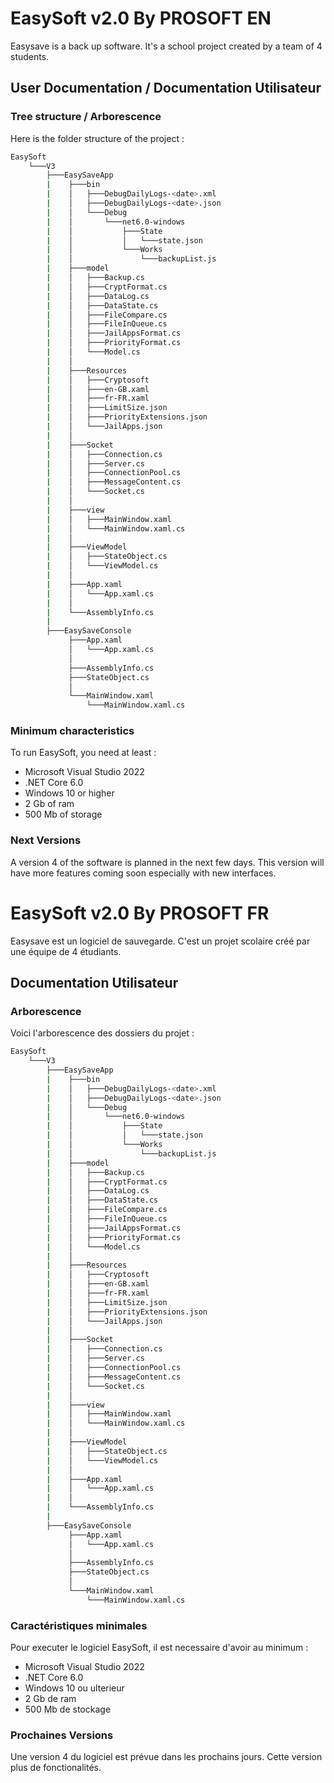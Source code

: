 # EasySoft v2.0 By PROSOFT EN

Easysave is a back up software. It's a school project created by a team of 4 students.

## User Documentation / Documentation Utilisateur

### Tree structure / Arborescence

Here is the folder structure of the project :

```bash
EasySoft
    └───V3
        ├───EasySaveApp
        |    ├───bin
        |    │   ├───DebugDailyLogs-<date>.xml
        |    │   ├───DebugDailyLogs-<date>.json
        |    │   └───Debug
        |    │       └───net6.0-windows
        |    │           ├───State
        |    │           │   └───state.json
        |    │           └───Works
        |    │               └───backupList.js
        |    ├───model
        |    │   ├───Backup.cs
        |    │   ├───CryptFormat.cs
        |    │   ├───DataLog.cs
        |    │   ├───DataState.cs
        |    │   ├───FileCompare.cs
        |    │   ├───FileInQueue.cs
        |    │   ├───JailAppsFormat.cs
        |    │   ├───PriorityFormat.cs
        |    │   └───Model.cs
        |    │
        |    ├───Resources
        |    │   ├───Cryptosoft
        |    │   ├───en-GB.xaml
        |    │   ├───fr-FR.xaml
        |    │   ├───LimitSize.json
        |    │   ├───PriorityExtensions.json
        |    │   └───JailApps.json
        |    │
        |    ├───Socket
        |    │   ├───Connection.cs
        |    │   ├───Server.cs
        |    │   ├───ConnectionPool.cs
        |    │   ├───MessageContent.cs
        |    │   └───Socket.cs
        |    │
        |    ├───view
        |    │   ├───MainWindow.xaml
        |    │   └───MainWindow.xaml.cs
        |    │
        |    ├───ViewModel
        |    │   ├───StateObject.cs
        |    │   └───ViewModel.cs
        |    │
        |    ├───App.xaml
        |    │   └───App.xaml.cs
        |    │
        |    └───AssemblyInfo.cs
        |
        ├───EasySaveConsole
             ├───App.xaml
             │   └───App.xaml.cs
             │
             ├───AssemblyInfo.cs
             ├───StateObject.cs
             │
             └───MainWindow.xaml
                 └───MainWindow.xaml.cs
```

### Minimum characteristics

To run EasySoft, you need at least :
- Microsoft Visual Studio 2022
- .NET Core 6.0
- Windows 10 or higher
- 2 Gb of ram
- 500 Mb of storage

### Next Versions

A version 4 of the software is planned in the next few days.
This version will have more features coming soon especially with new interfaces.

# EasySoft v2.0 By PROSOFT FR

Easysave est un logiciel de sauvegarde. C'est un projet scolaire créé par une équipe de 4 étudiants.

## Documentation Utilisateur

### Arborescence

Voici l'arborescence des dossiers du projet :

```bash
EasySoft
    └───V3
        ├───EasySaveApp
        |    ├───bin
        |    │   ├───DebugDailyLogs-<date>.xml
        |    │   ├───DebugDailyLogs-<date>.json
        |    │   └───Debug
        |    │       └───net6.0-windows
        |    │           ├───State
        |    │           │   └───state.json
        |    │           └───Works
        |    │               └───backupList.js
        |    ├───model
        |    │   ├───Backup.cs
        |    │   ├───CryptFormat.cs
        |    │   ├───DataLog.cs
        |    │   ├───DataState.cs
        |    │   ├───FileCompare.cs
        |    │   ├───FileInQueue.cs
        |    │   ├───JailAppsFormat.cs
        |    │   ├───PriorityFormat.cs
        |    │   └───Model.cs
        |    │
        |    ├───Resources
        |    │   ├───Cryptosoft
        |    │   ├───en-GB.xaml
        |    │   ├───fr-FR.xaml
        |    │   ├───LimitSize.json
        |    │   ├───PriorityExtensions.json
        |    │   └───JailApps.json
        |    │
        |    ├───Socket
        |    │   ├───Connection.cs
        |    │   ├───Server.cs
        |    │   ├───ConnectionPool.cs
        |    │   ├───MessageContent.cs
        |    │   └───Socket.cs
        |    │
        |    ├───view
        |    │   ├───MainWindow.xaml
        |    │   └───MainWindow.xaml.cs
        |    │
        |    ├───ViewModel
        |    │   ├───StateObject.cs
        |    │   └───ViewModel.cs
        |    │
        |    ├───App.xaml
        |    │   └───App.xaml.cs
        |    │
        |    └───AssemblyInfo.cs
        |
        ├───EasySaveConsole
             ├───App.xaml
             │   └───App.xaml.cs
             │
             ├───AssemblyInfo.cs
             ├───StateObject.cs
             │
             └───MainWindow.xaml
                 └───MainWindow.xaml.cs
```

### Caractéristiques minimales

Pour executer le logiciel EasySoft, il est necessaire d'avoir au minimum :
- Microsoft Visual Studio 2022
- .NET Core 6.0
- Windows 10 ou ulterieur
- 2 Gb de ram
- 500 Mb de stockage

### Prochaines Versions

Une version 4 du logiciel est prévue dans les prochains jours.
Cette version plus de fonctionalités.
